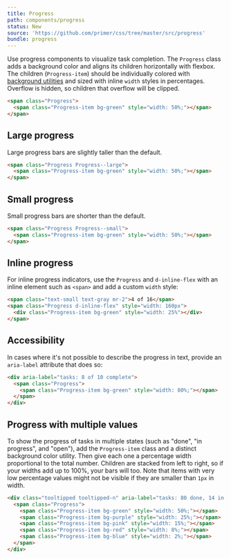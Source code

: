 ```yaml
---
title: Progress
path: components/progress
status: New
source: 'https://github.com/primer/css/tree/master/src/progress'
bundle: progress
---
```


Use progress components to visualize task completion. The `Progress` class adds a background color and aligns its children horizontally with flexbox. The children (`Progress-item`) should be individually colored with [background utilities](/utilities/colors#background-colors) and sized with inline `width` styles in percentages. Overflow is hidden, so children that overflow will be clipped.

```html live
<span class="Progress">
  <span class="Progress-item bg-green" style="width: 50%;"></span>
</span>
```

## Large progress

Large progress bars are slightly taller than the default.

```html live
<span class="Progress Progress--large">
  <span class="Progress-item bg-green" style="width: 50%;"></span>
</span>
```

## Small progress

Small progress bars are shorter than the default.

```html live
<span class="Progress Progress--small">
  <span class="Progress-item bg-green" style="width: 50%;"></span>
</span>
```

## Inline progress

For inline progress indicators, use the `Progress` and `d-inline-flex` with an inline element such as `<span>` and add a custom `width` style:

```html live
<span class="text-small text-gray mr-2">4 of 16</span>
<span class="Progress d-inline-flex" style="width: 160px">
  <div class="Progress-item bg-green" style="width: 25%"></div>
</span>
```

## Accessibility

In cases where it's not possible to describe the progress in text, provide an `aria-label` attribute that does so:

```html live
<div aria-label="tasks: 8 of 10 complete">
  <span class="Progress">
    <span class="Progress-item bg-green" style="width: 80%;"></span>
  </span>
</div>
```

## Progress with multiple values

To show the progress of tasks in multiple states (such as "done", "in progress", and "open"), add the `Progress-item` class and a distinct background color utility. Then give each one a percentage width proportional to the total number. Children are stacked from left to right, so if your widths add up to 100%, your bars will too. Note that items with very low percentage values might not be visible if they are smaller than `1px` in width.

```html live
<div class="tooltipped tooltipped-n" aria-label="tasks: 80 done, 14 in progress, 6 open">
  <span class="Progress">
    <span class="Progress-item bg-green" style="width: 50%;"></span>
    <span class="Progress-item bg-purple" style="width: 25%;"></span>
    <span class="Progress-item bg-pink" style="width: 15%;"></span>
    <span class="Progress-item bg-red" style="width: 8%;"></span>
    <span class="Progress-item bg-blue" style="width: 2%;"></span>
  </span>
</div>
```
